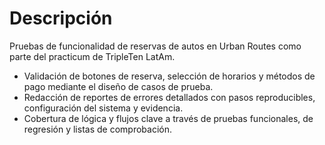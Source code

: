# Descripción
Pruebas de funcionalidad de reservas de autos en Urban Routes como parte del practicum de TripleTen LatAm.
- Validación de botones de reserva, selección de horarios y métodos de pago mediante el diseño de casos de prueba.
- Redacción de reportes de errores detallados con pasos reproducibles, configuración del sistema y evidencia.
- Cobertura de lógica y flujos clave a través de pruebas funcionales, de regresión y listas de comprobación.
